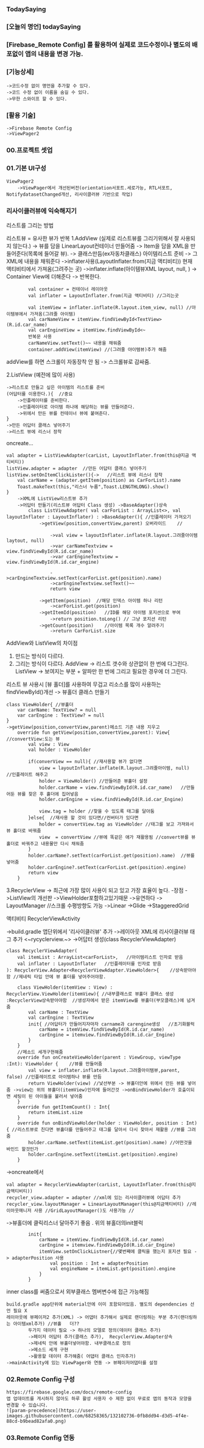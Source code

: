 ### TodaySaying

### [오늘의 명언] todaySaying   
### [Firebase_Remote Config] 를 활용하여 실제로 코드수정이나 별도의 배포없이 앱의 내용을 변경 가능.   

### [기능상세]   
	->코드수정 없이 명언을 추가할 수 있다.   
	->코드 수정 없이 이름을 숨길 수 있다.   
	->무한 스와이프 할 수 있다.
### [활용 기술]    
	->Firebase Remote Config   
	->ViewPager2   

### 00.프로젝트 셋업   
### 01.기본 UI구성  
	ViewPager2   
		->ViewPager에서 개선된버전(orientation서포트.세로가능, RTL서포트, NotifydatasetChanged개선, 리사이클러뷰 기반으로 작업)
    
   ### 리사이클러뷰에 익숙해지기
   리스트를 그리는 방법
	
리스트뷰 = 유사한 뷰가 반복
1.AddView (실제로 리스트뷰를 그리기위해서 잘 사용되지 않는다.)
	-> 뷰를 담을 LinearLayout컨테이너 만들어줌
	-> Item을 담을 XML을 만들어준다(목록에 들어갈 뷰).
	-> 클래스만듬(ex자동차클래스) 아이템리스트 준비
	-> 그 XML에 내용을 채워준다 
		->inflater사용(LayoutInflater.from(지금 액티비티)) 현재 액티비티에서 가져옴(그려주는 곳)
		->inflater.inflate(아이템뷰XML layout, null, )
		-> Container View에 더해준다 -> 반복한다.
		
			val container = 컨테이너 레이아웃
			val inflater = LayoutInflater.from(지금 액티비티) //그리는곳

			val itemView = inflater.inflate(R.layout.item_view, null) //아이템뷰에서 가져옴(그려줄 아이템)
			val carNameView = itemView.findViewById<TextView>(R.id.car_name)
			val carEngineView = itemView.findViewById<~	
			반복문 사용	
			carNameView.setText()~~ 내용을 채워줌
			container.addView(itemView) //(그려줄 아이템뷰)추가 해줌

addView를 하면 스크롤이 자동장착 안 됨 -> 스크롤뷰로 감싸줌.
		
2.ListView (예전에 많이 사용)
	
	->리스트로 만들고 싶은 아이템의 리스트를 준비
	(어답터를 이용한다.){  //중요
		->인플레이터를 준비한다.
		->인플레이터로 아이템 하나에 해당하는 뷰를 만들어준다.
		->위에서 만든 뷰를 컨테이너 뷰에 붙여준다.
	}
	->만든 어답터 클래스 넣어주기
	->리스트 뷰에 리스너 장착
	
oncreate...

	val adapter = ListViewAdapter(carList, LayoutInflater.from(this@지금 액티비티))
	listView.adapter = adapter	//만든 어답터 클래스 넣어주기
	listView.setOnItemClickLister(){->	 //리스트 뷰에 리스너 장착
		val carName = (adapter.getItem(position) as CarForList).name
		Toast.makeText(this,"리스너 누름",Toast.LENGTHLONG).show()
	}
		->XML에 ListView리스트뷰 추가
		->어답터 만들기(리스트뷰 어답터 Class 생성) ->BaseAdapter()상속
			class ListViewAdapter( val carForList : ArrayList<>, val layoutInflater : LayoutInflater) : >BaseAdapter(){ //인플레이터 가져오기
				->getView(position,convertView,parent) 오버라이드	//
					
					->val view = layoutInflater.inflate(R.layout.그려줄아이템 laytout, null)	
					->var carNameTextview = view.findViewById(R.id.car_name)
					->var carEngineTextview = view.findViewById(R.id.car_engine)

					->carEngineTextview.setText(carForList.get(position).name)
					->carEngineTextview.setText()~~
					return view

				->getItem(position)	 //해당 인덱스 아이템 하나 리턴
					->carForList.get(position)
				->getItemId(position)	//ID를 해당 아이템 포지션으로 부여	
					->return position.toLong() // 그냥 포지션 리턴
				->getCount(position) 	//아이템 목록 개수 알려주기
					->return CarForList.size  


			

AddView와 ListView의 차이점
1. 만드는 방식이 다르다.
2. 그리는 방식이 다르다.
	AddView -> 리스트 갯수와 상관없이 한 번에 다그린다.
	ListView -> 보여지는 부분 + 알파만 한 번에 그리고 필요한 경우에 더 그린다. 

리스트 뷰 사용시 [뷰 홀더]를 사용하여 무겁고 리소스를 많이 사용하는 findViewById()개선
	-> 뷰홀더 클래스 만들기 
	
	class ViewHolder{ //뷰홀더
		var carName: TextView? = null
		var carEngine : TextView? = null
	}
	->getView(position,convertView,parent)메소드 기존 내용 지우고 
		override fun getView(position,convertView,parent): View{ 	//convertView:도는 뷰
			val view : View
			val holder : ViewHolder
			
			if(converView == null){ //재사용할 뷰가 없다면
				view = layoutInflater.inflate(R.layout.그려줄아이템, null)	//인플레이트 해주고
				holder = ViewHolder() //만들어준 뷰홀더 설정
				holder.carName = view.findViewById(R.id.car_name)	//만들어둔 뷰를 찾은 후 홀더에 집어넣음
				holder.carEngine = view.findViewById(R.id.car_Engine)

				view.tag = holder //찾을 수 있도록 태그를 달아둠 
			}else{	//재사용 할 것이 있다면//컨버터가 있다면
				holder = convertView.tag as ViewHolder //태그를 보고 가져와서 뷰 홀더로 바꿔줌
				view  = convertView //뷰에 똑같은 애가 재활용됨 //convert뷰를 뷰홀더로 바꿔주고 내용물만 다시 채워줌
			}
			holder.carName?.setText(carForList.get(position).name) 	//뷰를 넣어줌
			holder.carEngine?.setText(carForList.get(position).engine) 	
			return view
		}

3.RecyclerView -> 최근에 가장 많이 사용이 되고 있고 가장 효율이 높다.
-장점
	->ListView의 개선판
		->ViewHolder포함하고있기때문
	->유연하다
		-> LayoutManager		//스크롤 수평방향도 가능
			->Linear
			->Glide
			->StaggeredGrid

액티비티 RecyclerViewActivity

->build.gradle 앱단위에서 '리사이클러뷰' 추가
->레이아웃 XML에 리사이클러뷰 태그 추가 <~rycyclerview.~>
->어답터 생성(class RecyclerViewAdapter)

	class RecyclerViewAdapter(
		val itemList : ArrayList<carForList>,	//아이템리스트 인자로 받음
		val inflater : LayoutInflater	//인플레이터를 인자로 받음
	): RecyclerView.Adapter<RecyclerViewAdapter.ViewHolder>{	//상속받아야함 //제네릭 타입 안에 뷰 홀더를 넣어주어야함.

		class ViewHolder(itemView : View) : RecyclerView.ViewHolder(itemView){ //내부클래스로 뷰홀더 클래스 생성 :RecyclerView상속받아야함	//생성자에서 받은 itemView를 뷰홀더(부모클래스)에 넘겨줌
			val carName : TextView
			val carEngine : TextView
			init{ //어답터가 만들어지자마자 carname과 carengine생성 	//초기화블럭
				carName = itemView.findViewById(R.id.car_name)
				carEngine = itemview.findViewById(R.id.car_Engine)
			}
		}
		//메소드 세개구현해줌
		override fun onCreateViewHolder(parent : ViewGroup, viewType :Int): ViewHolder { 	//뷰를 만들어줌
			val view = inflater.inflate(R.layout.그려줄아이템뷰,parent, false)	//인플레이트로 아이템하나 뷰를 만듬 
			return ViewHolder(view)	//낯선부분 -> 뷰홀더안에 위에서 만든 뷰를 넣어줌 ->view는 위의 뷰홀더(itemView)인자에 들어간것 ->onBindViewHolder가 호출이되면 세팅이 된 아이들을 불러서 넣어줌
		}
		override fun getItemCount() : Int{
			return itemList.size
		}
		override fun onBindViewHolder(holder : ViewHolder, position : Int){	//리스트뷰로 친다면 뷰홀더를 만들어주고 태그를 달아서 다시 찾아서 재활용 //뷰를 그려줌
			holder.carName.setText(itemList.get(position).name)	//어떤것을 바인드 할것인가
			holder.carEngine.setText(itemList.get(position).engine)
		}

->oncreate에서

	val adapter = RecyclerViewAdapter(carList, LayoutInflater.from(this@지금액티비티))
	recycler_view.adapter = adapter //xml에 있는 리사이클러뷰에 어답터 추가
	recycler_view.layoutManager = LinearLayoutManager(this@지금액티비티) //레이아웃매니저 사용 //GridLayoutManager()도 사용가능 //

->뷰홀더에 클릭리스너 달아주기 좋음 . 위의 뷰홀더의init블럭

			init{ 
				carName = itemView.findViewById(R.id.car_name)
				carEngine = itemview.findViewById(R.id.car_Engine)
				itemView.setOnClickListner{//몇번째에 클릭을 했는지 포지션 필요 -> adapterPosition 사용
					val position : Int = adapterPosition
					val engineName = itemList.get(position).engine
				}
			}
inner class를 써줌으로서 외부클래스 멤버변수에 접근 가능해짐
    
	
	build.gradle app단위에 material안에 이미 포함되어있음. 별도의 dependencies 선언 필요 X	   
	레이아웃에 뷰페이저2 추가(XML) -> 어댑터 추가해서 실제로 랜더링하는 부분 추가(랜더링하는 아이템xml추가) //뷰홀   더??   
			두가지 데이터 필요 -> 하나의 모델로 정의(데이터 클래스 추가)  
			->페이저 어답터 추가(클래스 추가),  RecyclerView.Adapter상속    
			->제네릭 안에 뷰홀더넣어야함. 내부클래스로 정의     
			->메소드 세개 구현      
			->활용할 데이터 추가해줌( 어댑터 클래스 인자추가)   
	->mainActivity에 있는 ViewPager와 연동 -> 뷰페이저어댑터를 설정   
### 02.Remote Config 구성   
	https://firebase.google.com/docs/remote-config
	앱 업데이트를 게시하지 않아도 하루 활성 사용자 수 제한 없이 무료로 앱의 동작과 모양을 변경할 수 있습니다.
	![param-precedence](https://user-images.githubusercontent.com/68258365/132102736-0fb8dd94-d3d5-4f4e-88cd-b9bead82afa0.png)
	

### 03.Remote Config 연동   
